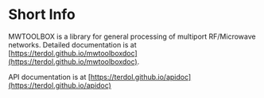 # Short Info
MWTOOLBOX is a library for general processing of multiport RF/Microwave networks. Detailed documentation is at [https://terdol.github.io/mwtoolboxdoc](https://terdol.github.io/mwtoolboxdoc).

API documentation is at [https://terdol.github.io/apidoc](https://terdol.github.io/apidoc)
